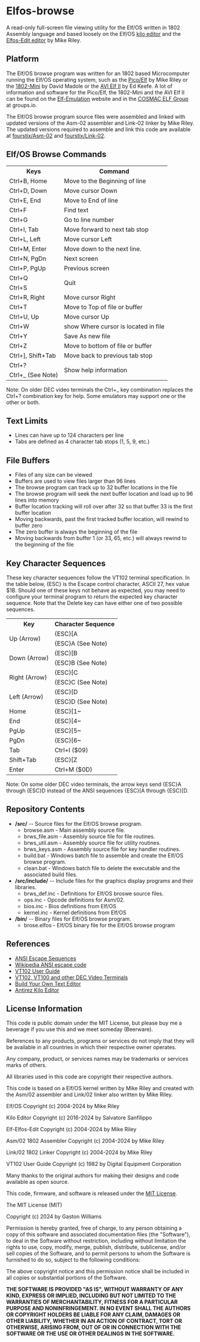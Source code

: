 # Elfos-browse
A read-only full-screen file viewing utility for the Elf/OS written in 1802 Assembly language and based loosely on the Elf/OS [kilo editor](https://github.com/fourstix/Elfos-kilo) and the [Elfos-Edit editor](https://github.com/rileym65/Elf-Elfos-edit) by Mike Riley.

Platform
--------
The Elf/OS browse program was written for an 1802 based Microcomputer running the Elf/OS operating system, such as the [Pico/Elf](http://www.elf-emulation.com/picoelf.html) by Mike Riley or the [1802-Mini](https://github.com/dmadole/1802-Mini) by David Madole or the [AVI Elf II](https://github.com/awasson/AVI-ELF-II) by Ed Keefe. A lot of information and software for the Pico/Elf, the 1802-Mini and the AVI Elf II can be found on the [Elf-Emulation](http://www.elf-emulation.com/) website and in the [COSMAC ELF Group](https://groups.io/g/cosmacelf) at groups.io.

The Elf/OS browse program source files were assembled and linked with updated versions of the Asm-02 assembler and Link-02 linker by Mike Riley. The updated versions required to assemble and link this code are available at [fourstix/Asm-02](https://github.com/fourstix/Asm-02) and [fourstix/Link-02](https://github.com/fourstix/Link-02).


Elf/OS Browse Commands
--------------------
<table>
<tr><th>Keys</th><th>Command</th></tr>
<tr><td>Ctrl+B, Home</td><td>Move to the Beginning of line</td></tr>
<tr><td>Ctrl+D, Down</td><td>Move cursor Down</td></tr>
<tr><td>Ctrl+E, End</td><td>Move to End of line</td></tr>
<tr><td>Ctrl+F</td><td>Find text</td></tr>
<tr><td>Ctrl+G</td><td>Go to line number</td></tr
<tr><td>Ctrl+I, Tab</td><td>Move forward to next tab stop</td></tr>
<tr><td>Ctrl+L, Left</td><td>Move cursor Left</td></tr>
<tr><td >Ctrl+M, Enter</td><td>Move down to the next line.</td></tr>
<tr><td>Ctrl+N, PgDn</td><td>Next screen</td></tr>
<tr><td>Ctrl+P, PgUp</td><td>Previous screen</td></tr>
<tr><td>Ctrl+Q</td><td rowspan="2">Quit</td></tr>
<tr><td>Ctrl+S</td></tr>
<tr><td>Ctrl+R, Right</td><td>Move cursor Right</td></tr>
<tr><td>Ctrl+T</td><td>Move to Top of file or buffer</td></tr>
<tr><td>Ctrl+U, Up</td><td>Move cursor Up</td></tr>
<tr><td>Ctrl+W</td><td>show Where cursor is located in file</td></tr>
<tr><td>Ctrl+Y</td><td>Save As new file</td></tr>
<tr><td>Ctrl+Z</td><td>Move to bottom of file or buffer</td></tr>
<tr><td>Ctrl+], Shift+Tab</td><td>Move back to previous tab stop</td></tr>
<tr><td>Ctrl+?</td><td rowspan="2">Show help information</td></tr>
<tr><td>Ctrl+_ (See Note)</td>
</table>

Note:  On older DEC video terminals the Ctrl+_ key combination replaces the Ctrl+? combination key for help.  Some emulators may support one or the other or both.

Text Limits
-----------
* Lines can have up to 124 characters per line
* Tabs are defined as 4 character tab stops (1, 5, 9, etc.)


File Buffers
------------
* Files of any size can be viewed
* Buffers are used to view files larger than 96 lines 
* The browse program can track up to 32 buffer locations in the file
* The browse program will seek the next buffer location and load up to 96 lines into memory
* Buffer location tracking will roll over after 32 so that buffer 33 is the first buffer location
* Moving backwards, past the first tracked buffer location, will rewind to buffer zero 
* The zero buffer is always the beginning of the file
* Moving backwards from buffer 1 (or 33, 65, etc.) will always rewind to the beginning of the file

Key Character Sequences
-----------------------
These key character sequences follow the VT102 terminal specification.  In the table below,
{ESC} is the Escape control character, ASCII 27, hex value $1B.  Should one of these keys not
behave as expected, you may need to configure your terminal program to return the expected
key character sequence. Note that the Delete key can have either one of two possible sequences.

<table>
<tr><th>Key</th><th>Character Sequence</th></tr>
<tr><td rowspan="2">Up (Arrow)</td><td>{ESC}[A</td></tr>
<tr><td>{ESC}A (See Note)</td></tr>
<tr><td rowspan="2">Down (Arrow)</td><td>{ESC}[B</td></tr>
<tr><td>{ESC}B (See Note)</td></tr>
<tr><td rowspan="2">Right (Arrow)</td><td>{ESC}[C</td></tr>
<tr><td>{ESC}C (See Note)</td></tr>
<tr><td rowspan="2">Left (Arrow)</td><td>{ESC}[D</td></tr>
<tr><td>{ESC}D (See Note)</td></tr>
<tr><td>Home</td><td>{ESC}[1~</td></tr>
<tr><td>End</td><td>{ESC}[4~</td></tr>
<tr><td>PgUp</td><td>{ESC}[5~</td></tr>
<tr><td>PgDn</td><td>{ESC}[6~</td></tr>
<tr><td>Tab</td><td>Ctrl+I ($09)</td></tr>
<tr><td>Shift+Tab</td><td>{ESC}[Z</td></tr>
<tr><td>Enter</td><td>Ctrl+M ($0D)</td></tr>
</table>

Note:  On some older DEC video terminals, the arrow keys send {ESC}A through 
{ESC}D instead of the ANSI sequences {ESC}[A through {ESC}[D.

Repository Contents
-------------------
* **/src/**  -- Source files for the Elf/OS browse program.
  * browse.asm - Main assembly source file.
  * brws_file.asm - Assembly source file for file routines.
  * brws_util.asm - Assembly source file for utility routines.
  * brws_keys.asm - Assembly source file for key handler routines.
  * build.bat - Windows batch file to assemble and create the Elf/OS browse program.
  * clean.bat - Windows batch file to delete the executable and the associated build files.   
* **/src/include/**  -- Include files for the graphics display programs and their libraries.  
  * brws_def.inc - Definitions for Elf/OS broswe source files.
  * ops.inc - Opcode definitions for Asm/02.
  * bios.inc - Bios definitions from Elf/OS
  * kernel.inc - Kernel definitions from Elf/OS
* **/bin/**  -- Binary files for Elf/OS browse program.
  * brose.elfos - Elf/OS binary file for the Elf/OS browse program

References
----------
* [ANSI Escape Sequences](https://gist.github.com/fnky/458719343aabd01cfb17a3a4f7296797)
* [Wikipedia ANSI escape code](https://en.wikipedia.org/wiki/ANSI_escape_code)
* [VT102 User Guide](https://vt100.net/docs/vt102-ug/)
* [VT102, VT100 and other DEC Video Terminals](https://vt100.net/)
* [Build Your Own Text Editor](https://viewsourcecode.org/snaptoken/kilo/index.html)
* [Antirez Kilo Editor](http://antirez.com/news/108)

License Information
-------------------
This code is public domain under the MIT License, but please buy me a beverage
if you use this and we meet someday (Beerware).

References to any products, programs or services do not imply
that they will be available in all countries in which their respective owner operates.

Any company, product, or services names may be trademarks or services marks of others.

All libraries used in this code are copyright their respective authors.

This code is based on a Elf/OS kernel written by Mike Riley and created with the Asm/02 assembler and Link/02 linker also written by Mike Riley.

Elf/OS 
Copyright (c) 2004-2024 by Mike Riley

Kilo Editor 
Copyright (c) 2016-2024 by Salvatore Sanfilippo

Elf-Elfos-Edit 
Copyright (c) 2004-2024 by Mike Riley

Asm/02 1802 Assembler 
Copyright (c) 2004-2024 by Mike Riley

Link/02 1802 Linker 
Copyright (c) 2004-2024 by Mike Riley

VT102 User Guide 
Copyright (c) 1982 by Digital Equipment Corporation

Many thanks to the original authors for making their designs and code available as open source.
 
This code, firmware, and software is released under the [MIT License](http://opensource.org/licenses/MIT).

The MIT License (MIT)

Copyright (c) 2024 by Gaston Williams

Permission is hereby granted, free of charge, to any person obtaining a copy
of this software and associated documentation files (the "Software"), to deal
in the Software without restriction, including without limitation the rights
to use, copy, modify, merge, publish, distribute, sublicense, and/or sell
copies of the Software, and to permit persons to whom the Software is
furnished to do so, subject to the following conditions:

The above copyright notice and this permission notice shall be included in all
copies or substantial portions of the Software.

**THE SOFTWARE IS PROVIDED "AS IS", WITHOUT WARRANTY OF ANY KIND, EXPRESS OR IMPLIED, INCLUDING BUT NOT LIMITED TO THE WARRANTIES OF MERCHANTABILITY,
FITNESS FOR A PARTICULAR PURPOSE AND NONINFRINGEMENT. IN NO EVENT SHALL THE
AUTHORS OR COPYRIGHT HOLDERS BE LIABLE FOR ANY CLAIM, DAMAGES OR OTHER
LIABILITY, WHETHER IN AN ACTION OF CONTRACT, TORT OR OTHERWISE, ARISING FROM, OUT OF OR IN CONNECTION WITH THE SOFTWARE OR THE USE OR OTHER DEALINGS IN THE
SOFTWARE.**
